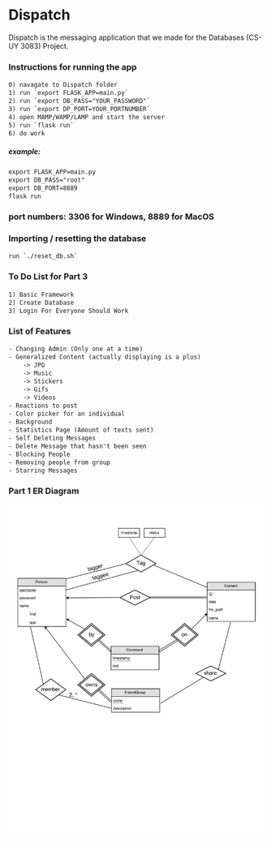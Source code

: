 # Dispatch
Dispatch is the messaging application that we made for the Databases (CS-UY 3083) Project. 

### Instructions for running the app
	0) navagate to Dispatch folder
	1) run `export FLASK_APP=main.py`
	2) run `export DB_PASS="YOUR_PASSWORD"`
	3) run `export DP_PORT=YOUR_PORTNUMBER`
	4) open MAMP/WAMP/LAMP and start the server
	5) run `flask run`
	6) do work

##### example:
```
export FLASK_APP=main.py
export DB_PASS="root"
export DB_PORT=8889
flask run
```
### port numbers: 3306 for Windows, 8889 for MacOS

### Importing / resetting the database
	run `./reset_db.sh`


### To Do List for Part 3
	1) Basic Framework
	2) Create Database
	3) Login For Everyone Should Work

### List of Features
	- Changing Admin (Only one at a time)
	- Generalized Content (actually displaying is a plus)
		-> JPG
		-> Music
		-> Stickers
		-> Gifs
		-> Videos
	- Reactions to post
	- Color picker for an individual
	- Background
	- Statistics Page (Amount of texts sent)
	- Self Deleting Messages
	- Delete Message that hasn't been seen
	- Blocking People
	- Removing people from group
	- Starring Messages

### Part 1 ER Diagram
![Part 1 ER](/docs/Part1_ER.png)
